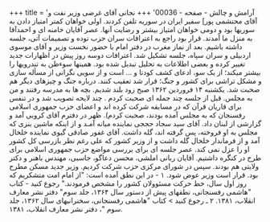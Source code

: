 +++
title = 'آرامش و چالش - صفحه - 00036'
+++
نجانی آقای غرضی وزیر نفت و آقای محتشمی پور] سفیر ایران در سوریه تلفن کردند. اولی خواهان کمتر امتیاز دادن به سوریها بود و دومی خواهان امتیاز بیشتر و رضایت آنها. عصر آقایان خامنه ای و احمدآقا به منزل ما آمدند. قرار بود راجع به اعترافات سران حزب توده و تصمیمات آتی، جلسه داشته باشیم. بعد از نماز مغرب در دفتر امام با حضور نخست وزیر و آقای موسوی اردبیلی و سران سپاه، جلسه تشکیل شد. اعترافات دوسه روز پیش در اظهارات جدید تغییر کرده و بعضی اطلاعات به تحلیل تبدیل شده بود. همینها سوءظن به تندرویها را بیشتر میکند؛ از یک سو، ادعای کشف کودتا و ... است و از سویی نگرانی از مسأله سازی و مشکل تراشی برای کشور و جنگ؛ قرار شد تعقیب کنند. درباره جنگ و چیزهای دیگر هم صحبت شد. یکشنبه ۱۴ فروردین ۱۳۶۲ صبح زود بلند شدیم. بچه ها به مدرسه رفتند و من به مجلس. قبل از جلسه چند جمله ای صحبت کردم . چند لایحه تصویب شد و در تنفس برای قاریان قرآن که در مسابقه شرکت کرده اند و اعضای حزب جمهوری اسلامی رفسنجان که به مجلس آمده بودند، صحبت کردم). ظهر در دفترم آقای کروبی آمد و گزارشی از لبنان داد. آقای سید سجاد حججی نماینده میانه آمـد و از اینکه ماشین بنزی که مجلس به او فروخته، پس گرفته اند، گله داشت. آقای غفور صادقی گیوی نماینده خلخال آمد و از فرماندار خلخال گله داشت و از وزیر کشور که علی رغم نظر بازرسی کل کشور او را عزل نمی کند. عصر جلسه ای برای بررسی مواضع حزب جمهوری اسلامی برای طرح در کنگره داشتیم. آقایان ربانی املشی، محسن دعاگو، جاسبی، مهندس باهنر و دکتر ولایتی هم بودند. سپس در شورای مرکزی حزب شرکت کردیم. وزیر جدید مسکن مطرح بود. قرار است وزیر عوض شود. ۱ - در این نطق آمده است: "از امام امت متشکریم که روز اول سال، خط حرکت مسئوولان کشور را مشخص فرمودند." رجوع کنید - کتاب "هاشمی رفسنجانی، نطقهای پیش از دستور سال ۱۳۶۴، جلد سوم" دفتر نشر معارف انقلاب، ۱۳۸۱. ۲ ـ رجوع کنید > کتاب "هاشمی رفسنجانی، سخنرانیهای سال ۱۳۶۲، جلد سوم "، دفتر نشر معارف انقلاب، ۱۳۸۱.